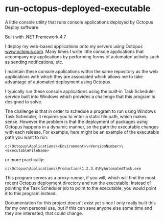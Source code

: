 # run-octopus-deployed-executable
A little console utility that runs console applications deployed by Octopus Deploy software.

Built with .NET Framework 4.7

I deploy my web-based applications onto my servers using Octopus www.octopus.com. Many times I write little console applications that accompany my applications by performing forms of automated activity such as sending notifications, etc. 


I maintain these console applications within the same repository as the web applications with which they are associated which allows me to take advantage of automated deployment using Octopus.

I typically run these console applications using the built-in Task Scheduler service built into Windows which provides a challenge that this program is designed to solve.

The challenge is that in order to schedule a program to run using Windows Task Scheduler, it requires you to enter a static file path, which makes sense. However the problem is that the deployment of packages using Octopus happens in a dynamic manner, so the path the executable changes with each release. For example, here might be an example of the executable path you want to run:

`c:\Octopus\Applications\<Environment>\<VersionNumber>\<ExecutableFileName>`

or more practically:

`c:\Octopus\Applications\Production\1.2.3.4\MyAutomatedTask.exe`

This program serves as a proxy-runner, if you will, which will find the most recent Octopus deployment directory and run the executable. Instead of pointing the Task Scheduler job to point to the executable, you would point it to this program instead.

Documentation for this project doesn't exist yet since I only really built this for my own personal use, but if this can save anyone else some time and they are interested, that could change.
